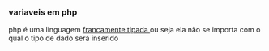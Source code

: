 ### variaveis em php

php é uma linguagem <a href="https://pt.wikipedia.org/wiki/Linguagem_tipada#Linguagens_fracamente_tipadas">francamente tipada </a> ou seja ela não se importa com o qual o tipo de dado será inserido
